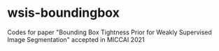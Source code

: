 # wsis-boundingbox
Codes for paper "Bounding Box Tightness Prior for Weakly Supervised Image Segmentation" accepted in MICCAI 2021
